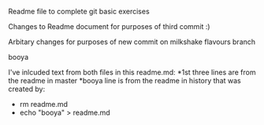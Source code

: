 Readme file to complete git basic exercises

Changes to Readme document for purposes of third commit :)

Arbitary changes for purposes of new commit on milkshake flavours branch

booya

I've inlcuded text from both files in this readme.md:
*1st three lines are from the readme in master
*booya line is from the readme in history that was created by:
 - rm readme.md
 - echo "booya" > readme.md
